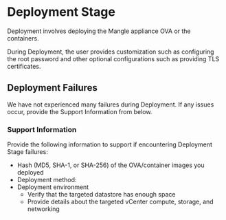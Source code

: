 # Deployment Stage

Deployment involves deploying the Mangle appliance OVA or the containers.

During Deployment, the user provides customization such as configuring the root password and other optional configurations such as providing TLS certificates.

## **Deployment Failures** <a id="deployment-failures"></a>

We have not experienced many failures during Deployment. If any issues occur, provide the Support Information from below.

### **Support Information** <a id="support-information"></a>

Provide the following information to support if encountering Deployment Stage failures:

* Hash \(MD5, SHA-1, or SHA-256\) of the OVA/container images you deployed
* Deployment method:
* Deployment environment
  * Verify that the targeted datastore has enough space
  * Provide details about the targeted vCenter compute, storage, and networking


